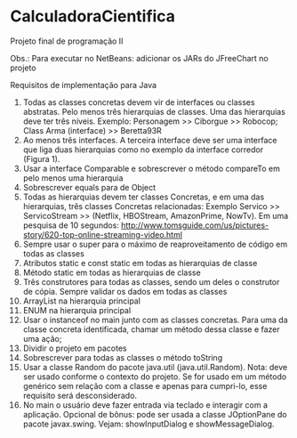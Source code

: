 # CalculadoraCientifica
Projeto final de programação II

Obs.: Para executar no NetBeans: adicionar os JARs do JFreeChart no projeto

Requisitos de implementação para Java
1.	Todas as classes concretas devem vir de interfaces ou classes abstratas. Pelo menos três hierarquias de classes. Uma das hierarquias deve ter três níveis. Exemplo: Personagem >> Ciborgue >> Robocop; Class Arma (interface) >> Beretta93R
2.	Ao menos três interfaces. A terceira interface deve ser uma interface que liga duas hierarquias como no exemplo da interface corredor (Figura 1).
3.	Usar a interface Comparable e sobrescrever o método compareTo em pelo menos uma hierarquia
4.	Sobrescrever equals para de Object
5.	Todas as hierarquias devem ter classes Concretas, e em uma das hierarquias, três classes Concretas relacionadas:  Exemplo Servico >> ServicoStream >> (Netflix, HBOStream, AmazonPrime, NowTv). Em uma pesquisa de 10 segundos: http://www.tomsguide.com/us/pictures-story/620-top-online-streaming-video.html
6.	Sempre usar o super para o máximo de reaproveitamento de código em todas as classes
7.	Atributos static e const static em todas as hierarquias de classe
8.	Método static em todas as hierarquias de classe
9.	Três construtores para todas as classes, sendo um deles o construtor de cópia. Sempre validar os dados em todas as classes
10.	ArrayList na hierarquia principal
11.	ENUM na hierarquia principal
12.	Usar o instanceof no main junto com as classes concretas. Para uma da classe concreta identificada, chamar um método dessa classe e fazer uma ação;
13.	Dividir o projeto em pacotes
14.	Sobrescrever para todas as classes o método toString
15.	Usar a classe Random do pacote java.util (java.util.Random). Nota: deve ser usado conforme o contexto do projeto. Se for usado em um método genérico sem relação com a classe e apenas para cumpri-lo, esse requisito será desconsiderado.
16.	No main o usuário deve fazer entrada via teclado e interagir com a aplicação. Opcional de bônus: pode ser usada a classe JOptionPane do pacote javax.swing. Vejam: showInputDialog e showMessageDialog.
